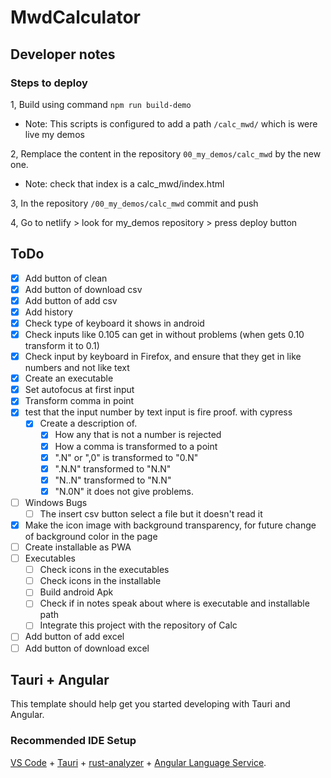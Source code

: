 # MwdCalculator

## Developer notes

### Steps to deploy

1, Build using command `npm run build-demo`

- Note: This scripts is configured to add a path `/calc_mwd/` which is were live my demos

2, Remplace the content in the repository `00_my_demos/calc_mwd` by the new one.

- Note: check that index is a calc_mwd/index.html

3, In the repository `/00_my_demos/calc_mwd` commit and push

4, Go to netlify > look for my_demos repository > press deploy button

## ToDo

- [X] Add button of clean
- [X] Add button of download csv
- [X] Add button of add csv
- [X] Add history
- [X] Check type of keyboard it shows in android
- [X] Check inputs like 0.105 can get in without problems (when gets 0.10 transform it to 0.1)
- [X] Check input by keyboard in Firefox, and ensure that they get in like numbers and not like text
- [X] Create an executable
- [X] Set autofocus at first input
- [X] Transform comma in point
- [X] test that the input number by text input is fire proof. with cypress
  - [X] Create a description of.
    - [X] How any that is not a number is rejected
    - [X] How a comma is transformed to a point
    - [X] ".N" or ",0" is transformed to "0.N"
    - [X] ".N.N" transformed to "N.N"
    - [X] "N..N" transformed to "N.N"
    - [X] "N.0N" it does not give problems.
- [ ] Windows Bugs
  - [ ] The insert csv button select a file but it doesn't read it
- [X] Make the icon image with background transparency, for future change of background color in the page
- [ ] Create installable as PWA
- [ ] Executables
  - [ ] Check icons in the executables
  - [ ] Check icons in the installable
  - [ ] Build android Apk
  - [ ] Check if in notes speak about where is executable and installable path
  - [ ] Integrate this project with the repository of Calc
- [ ] Add button of add excel
- [ ] Add button of download excel

<!-- 
npm run desktop-make -- --arch="x64" --platform="win32

Agregar a que aprendí hoy: Evitar que se ejecute el evento click del padre al hacer click en un hijo.

<div *ngFor='let item of history; index as i' class='history-row-container'>
  <div class="history-row history-item" (click)="onRecordClick(i)">
    <div>{{ item.createdAt | date: 'short' }}</div>
    <div>{{ (i === 0) ? "Ejemplo" : i }}</div>
    <div>{{ item.result }}</div>
    <button *ngIf="i !== 0" (click)="onClickCleanOne(i); $event.stopPropagation()">
      <mat-icon>delete</mat-icon>
    </button>
  </div>
</div>
-->




## Tauri + Angular

This template should help get you started developing with Tauri and Angular.

### Recommended IDE Setup

[VS Code](https://code.visualstudio.com/) + [Tauri](https://marketplace.visualstudio.com/items?itemName=tauri-apps.tauri-vscode) + [rust-analyzer](https://marketplace.visualstudio.com/items?itemName=rust-lang.rust-analyzer) + [Angular Language Service](https://marketplace.visualstudio.com/items?itemName=Angular.ng-template).

